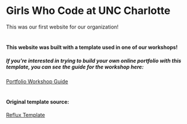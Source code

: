 # Girls Who Code at UNC Charlotte
This was our first website for our organization!
# 
#### This website was built with a template used in one of our workshops!

##### If you're interested in trying to build your own online portfolio with this template, you can see the guide for the workshop here:
[Portfolio Workshop Guide](https://docs.google.com/document/d/1QMNM5DetvtV7qaS-9LQkNUfGMydneavYvT3TgqRz9mY/edit?usp=sharing)
#
#### Original template source: 
[Reflux Template](https://templatemo.com/tm-531-reflux)

